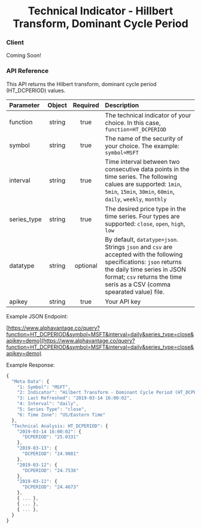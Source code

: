 <center>
  <h1>Technical Indicator - Hillbert Transform, Dominant Cycle Period</h1>
</center>

<!-- tabs:start -->

### **Client**

Coming Soon!

### **API Reference**

This API returns the Hilbert transform, dominant cycle period (HT_DCPERIOD) values. 

| Parameter       | Object  | Required  | Description |
| :---            | :---:   | :---:     | :---        |
| function        | string  | true      | The technical indicator of your choice. In this case, `function=HT_DCPERIOD` |
| symbol          | string  | true      | The name of the security of your choice. The example: `symbol=MSFT` |
| interval        | string  | true      | Time interval between two consecutive data points in the time series. The following calues are supported: `1min`, `5min`, `15min`, `30min`, `60min`, `daily`, `weekly`, `monthly` |
| series_type     | string  | true      | The desired price type in the time series. Four types are supported: `close`, `open`, `high`, `low`
| datatype        | string  | optional  | By default, `datatype=json`. Strings `json` and `csv` are accepted with the following specifications: `json` returns the daily time series in JSON format; `csv` returns the time seris as a CSV (comma spearated value) file. |
| apikey          | string  | true      | Your API key | 

Example JSON Endpoint:  


[https://www.alphavantage.co/query?function=HT_DCPERIOD&symbol=MSFT&interval=daily&series_type=close&apikey=demo](https://www.alphavantage.co/query?function=HT_DCPERIOD&symbol=MSFT&interval=daily&series_type=close&apikey=demo)


Example Response:  

```javascript
{
  "Meta Data": {
    "1: Symbol": "MSFT",
    "2: Indicator": "Hilbert Transform - Dominant Cycle Period (HT_DCPERIOD)",
    "3: Last Refreshed": "2019-03-14 16:00:02",
    "4: Interval": "daily",
    "5: Series Type": "close",
    "6: Time Zone": "US/Eastern Time"
  },
  "Technical Analysis: HT_DCPERIOD": {
    "2019-03-14 16:00:02": {
      "DCPERIOD": "25.0331"
    },
    "2019-03-13": {
      "DCPERIOD": "24.9081"
    },
    "2019-03-12": {
      "DCPERIOD": "24.7536"
    },
    "2019-03-11": {
      "DCPERIOD": "24.4673"
    },
    { ... },
    { ... },
    { ... },
  }
}
```

<!-- tabs:end -->
